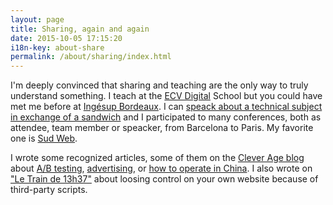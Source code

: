 ```yaml
---
layout: page
title: Sharing, again and again
date: 2015-10-05 17:15:20
i18n-key: about-share
permalink: /about/sharing/index.html
---
```


I'm deeply convinced that sharing and teaching are the only way to truly understand something. I teach at the [ECV Digital](http://www.ecvdigital.fr/) School but you could have met me before at [Ingésup Bordeaux](http://www.ingesup.com/ "Ingesup"). I  can [speack about a technical subject in exchange of a sandwich](http://www.brownbaglunch.fr/baggers.html#Boris_Schapira_Bordeaux "BrownBagLunch France") and I participated to many conferences, both as attendee, team member or speacker, from Barcelona to Paris. My favorite one is [Sud Web](http://sudweb.fr/ "SudWeb.fr").

I wrote some recognized articles, some of them on the [Clever Age blog](http://blog.clever-age.com/en/) about [A/B testing](http://blog.clever-age.com/en/2015/12/14/conquering-ab-testing/), [advertising](http://blog.clever-age.com/en/2015/12/14/online-advertising-the-current-status/), or [how to operate in China](http://blog.clever-age.com/en/2014/07/28/how-to-operate-in-china/). I also wrote on ["Le Train de 13h37"](https://letrainde13h37.fr/6/scripts-tiers-appels-induits-ne-perdez-pas-le-controle-de-votre-site/ "Scripts tiers et appels induits : ne perdez pas le contrôle de votre site") about loosing control on your own website because of third-party scripts.